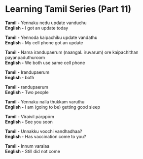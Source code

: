# Learning Tamil Series (Part 11)

**Tamil -** Yennaku nedu update vanduchu<br/>
**English -** I got an update today

**Tamil -** Yennoda kaipachiku update vandathu<br/>
**English -** My cell phone got an update

**Tamil -** Nama irandupaerum (naangaL iruvarum) ore kaipachithan payanpaduthuroom<br/>
**English -** We both use same cell phone

**Tamil -** Irandupaerum<br/>
**English -** both

**Tamil -** randupaerum<br/>
**English -** Two people

**Tamil -** Yennaku nalla thukkam varuthu<br/>
**English -** I am (going to be) getting good sleep

**Tamil -** Viraivil pārppōm<br/>
**English -** See you soon

**Tamil -** Unnakku voochi vandhadhaa?<br/>
**English -** Has vaccination come to you?

**Tamil -** Innum varalaa<br/>
**English -** Still did not come
